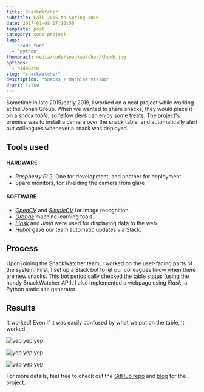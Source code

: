 ```yaml
---
title: SnackWatcher
subtitle: Fall 2015 to Spring 2016
date: 2017-01-08 17:10:50
template: post
category: code project
tags:
  - "code fun"
  - "python"
thumbnail: media/code/snackwatcher/thumb.jpg
options:
  - hideDate
slug: "snackwatcher"
description: "Snacks + Machine Vision"
draft: false
---
```


Sometime in late 2015/early 2016, I worked on a neat project while working at the Jonah Group. <!-- more --> When we wanted to share snacks, they would place it on a _snack table_, so fellow devs can enjoy some treats. The project's premise was to install a camera over the snack table, and automatically alert our colleagues whenever a snack was deployed.

## Tools used

#### HARDWARE

- *Raspberry Pi 2*. One for development, and another for deployment
- Spare monitors, for shielding the camera from glare

#### SOFTWARE

- [*OpenCV*](http://opencv.org/) and [*SimpleCV*](http://simplecv.org/) for image recognition.
- [*Orange*](https://orange.biolab.si/) machine learning tools.
- [*Flask*](http://flask.pocoo.org/) and *Jinja* were used for displaying data to the web.
- [*Hubot*](https://hubot.github.com/) gave our team automatic updates via Slack.

## Process

Upon joining the SnackWatcher team, I worked on the user-facing parts of the system. First, I set up a Slack bot to let our colleagues know when there are new snacks. This bot periodically checked the table status (using the handy SnackWatcher API). I also implemented a webpage using *Flask*, a Python static site generator.

## Results

It worked! Even if it was easily confused by what we put on the table, it worked!

![yep yep yep](/media/code/snackwatcher/snackwatcher-setup.jpg "yep yep")

![yep yep yep](/media/code/snackwatcher/snackwatcher-interface.png "yep yep")

![yep yep yep](/media/code/snackwatcher/snackwatcher-slack.png "yep yep")

For more details, feel free to check out the [GitHub repo](https://github.com/jonahgroup/SnackWatcher) and [blog](https://jonahgroup.github.io/SnackWatcher/) for the project.
